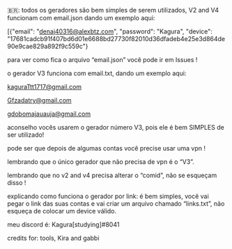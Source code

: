 🇧🇷: todos os geradores são bem simples de serem utilizados, V2  and V4 funcionam
com email.json
dando um exemplo aqui:

[{"email": "denaj40316@alexbtz.com", "password": "Kagura", "device": "17681cadcb91f407bd6d01e6688bd27730f82010d36dfadeb4e25e3d864de90e9cae829a892f9c559c"}


para ver como fica o arquivo “email.json” você pode ir em Issues !


o gerador V3  funciona com email.txt, dando um exemplo aqui:


kaguraTtt1717@gmail.com

Gfzadatry@gmail.com

gdobomajauauja@gmail.com


aconselho vocês usarem o gerador número V3, pois ele é bem SIMPLES de ser utilizado!

pode ser que depois de algumas contas você precise usar uma vpn !


lembrando que o único gerador que não precisa de vpn é o “V3”.



lembrando que no v2 and v4 precisa alterar o “comid”, não se esqueçam disso !


explicando como funciona o gerador por link:
é bem simples, você vai pegar o link das suas contas e vai criar um arquivo chamado “links.txt”, não esqueça de colocar um device válido.


meu discord é: Kagura[studying]#8041



credits for: tools, Kira and gabbi
